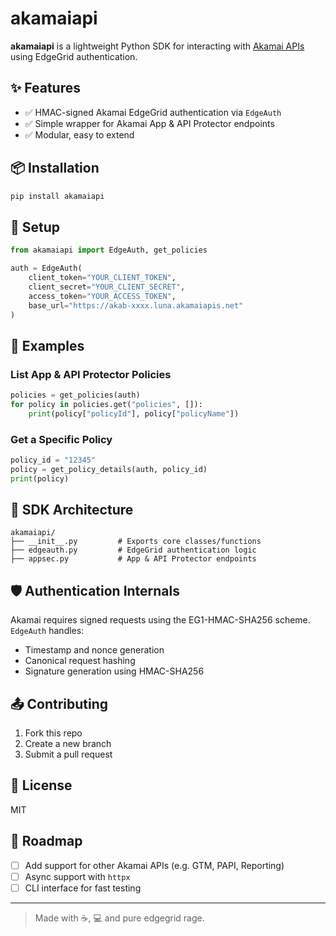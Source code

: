 # akamaiapi

**akamaiapi** is a lightweight Python SDK for interacting with [Akamai APIs](https://developer.akamai.com/) using EdgeGrid authentication.

## ✨ Features
- ✅ HMAC-signed Akamai EdgeGrid authentication via `EdgeAuth`
- ✅ Simple wrapper for Akamai App & API Protector endpoints
- ✅ Modular, easy to extend

## 📦 Installation
```bash
pip install akamaiapi
```

## 🔧 Setup
```python
from akamaiapi import EdgeAuth, get_policies

auth = EdgeAuth(
    client_token="YOUR_CLIENT_TOKEN",
    client_secret="YOUR_CLIENT_SECRET",
    access_token="YOUR_ACCESS_TOKEN",
    base_url="https://akab-xxxx.luna.akamaiapis.net"
)
```

## 🚀 Examples

### List App & API Protector Policies
```python
policies = get_policies(auth)
for policy in policies.get("policies", []):
    print(policy["policyId"], policy["policyName"])
```

### Get a Specific Policy
```python
policy_id = "12345"
policy = get_policy_details(auth, policy_id)
print(policy)
```

## 🧱 SDK Architecture

```text
akamaiapi/
├── __init__.py         # Exports core classes/functions
├── edgeauth.py         # EdgeGrid authentication logic
├── appsec.py           # App & API Protector endpoints
```

## 🛡️ Authentication Internals
Akamai requires signed requests using the EG1-HMAC-SHA256 scheme. `EdgeAuth` handles:
- Timestamp and nonce generation
- Canonical request hashing
- Signature generation using HMAC-SHA256

## 📤 Contributing
1. Fork this repo
2. Create a new branch
3. Submit a pull request

## 📜 License
MIT

## 🧩 Roadmap
- [ ] Add support for other Akamai APIs (e.g. GTM, PAPI, Reporting)
- [ ] Async support with `httpx`
- [ ] CLI interface for fast testing

---

> Made with ☕, 💻 and pure edgegrid rage.